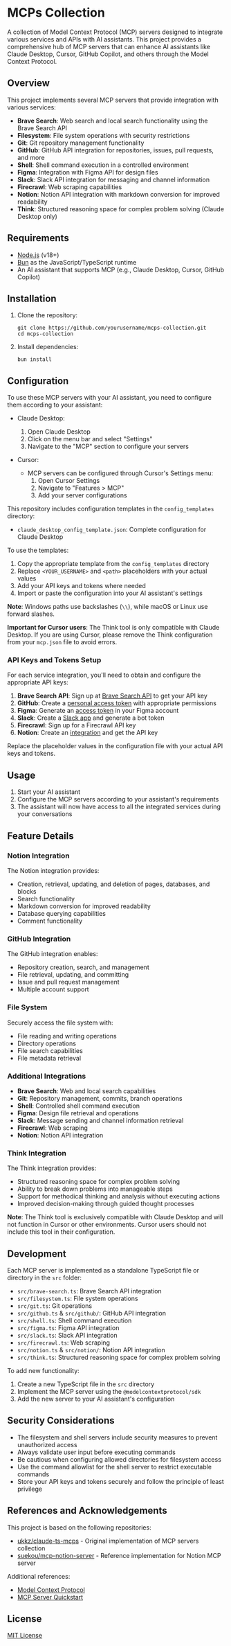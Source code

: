 # MCPs Collection

A collection of Model Context Protocol (MCP) servers designed to integrate various services and APIs with AI assistants.
This project provides a comprehensive hub of MCP servers that can enhance AI assistants like Claude Desktop, Cursor, GitHub Copilot, and others through the Model Context Protocol.

## Overview

This project implements several MCP servers that provide integration with various services:

- **Brave Search**: Web search and local search functionality using the Brave Search API
- **Filesystem**: File system operations with security restrictions
- **Git**: Git repository management functionality
- **GitHub**: GitHub API integration for repositories, issues, pull requests, and more
- **Shell**: Shell command execution in a controlled environment
- **Figma**: Integration with Figma API for design files
- **Slack**: Slack API integration for messaging and channel information
- **Firecrawl**: Web scraping capabilities
- **Notion**: Notion API integration with markdown conversion for improved readability
- **Think**: Structured reasoning space for complex problem solving (Claude Desktop only)

## Requirements

- [Node.js](https://nodejs.org/) (v18+)
- [Bun](https://bun.sh/) as the JavaScript/TypeScript runtime
- An AI assistant that supports MCP (e.g., Claude Desktop, Cursor, GitHub Copilot)

## Installation

1. Clone the repository:
   ```
   git clone https://github.com/yourusername/mcps-collection.git
   cd mcps-collection
   ```

2. Install dependencies:
   ```
   bun install
   ```

## Configuration

To use these MCP servers with your AI assistant, you need to configure them according to your assistant:

- Claude Desktop:
  1. Open Claude Desktop
  2. Click on the menu bar and select "Settings"
  3. Navigate to the "MCP" section to configure your servers

- Cursor:
  - MCP servers can be configured through Cursor's Settings menu:
    1. Open Cursor Settings
    2. Navigate to "Features > MCP"
    3. Add your server configurations

This repository includes configuration templates in the `config_templates` directory:

- `claude_desktop_config_template.json`: Complete configuration for Claude Desktop

To use the templates:

1. Copy the appropriate template from the `config_templates` directory
2. Replace `<YOUR_USERNAME>` and `<path>` placeholders with your actual values
3. Add your API keys and tokens where needed
4. Import or paste the configuration into your AI assistant's settings

**Note**: Windows paths use backslashes (`\\`), while macOS or Linux use forward slashes.

**Important for Cursor users**: The Think tool is only compatible with Claude Desktop. If you are using Cursor, please remove the Think configuration from your `mcp.json` file to avoid errors.

### API Keys and Tokens Setup

For each service integration, you'll need to obtain and configure the appropriate API keys:

1. **Brave Search API**: Sign up at [Brave Search API](https://brave.com/search/api/) to get your API key
2. **GitHub**: Create a [personal access token](https://github.com/settings/tokens) with appropriate permissions
3. **Figma**: Generate an [access token](https://www.figma.com/developers/api#access-tokens) in your Figma account
4. **Slack**: Create a [Slack app](https://api.slack.com/apps) and generate a bot token
5. **Firecrawl**: Sign up for a Firecrawl API key
6. **Notion**: Create an [integration](https://www.notion.so/my-integrations) and get the API key

Replace the placeholder values in the configuration file with your actual API keys and tokens.

## Usage

1. Start your AI assistant
2. Configure the MCP servers according to your assistant's requirements
3. The assistant will now have access to all the integrated services during your conversations

## Feature Details

### Notion Integration

The Notion integration provides:

- Creation, retrieval, updating, and deletion of pages, databases, and blocks
- Search functionality
- Markdown conversion for improved readability
- Database querying capabilities
- Comment functionality

### GitHub Integration

The GitHub integration enables:

- Repository creation, search, and management
- File retrieval, updating, and committing
- Issue and pull request management
- Multiple account support

### File System

Securely access the file system with:

- File reading and writing operations
- Directory operations
- File search capabilities
- File metadata retrieval

### Additional Integrations

- **Brave Search**: Web and local search capabilities
- **Git**: Repository management, commits, branch operations
- **Shell**: Controlled shell command execution
- **Figma**: Design file retrieval and operations
- **Slack**: Message sending and channel information retrieval
- **Firecrawl**: Web scraping
- **Notion**: Notion API integration

### Think Integration

The Think integration provides:

- Structured reasoning space for complex problem solving
- Ability to break down problems into manageable steps
- Support for methodical thinking and analysis without executing actions
- Improved decision-making through guided thought processes

**Note**: The Think tool is exclusively compatible with Claude Desktop and will not function in Cursor or other environments. Cursor users should not include this tool in their configuration.

## Development

Each MCP server is implemented as a standalone TypeScript file or directory in the `src` folder:

- `src/brave-search.ts`: Brave Search API integration
- `src/filesystem.ts`: File system operations
- `src/git.ts`: Git operations
- `src/github.ts` & `src/github/`: GitHub API integration
- `src/shell.ts`: Shell command execution
- `src/figma.ts`: Figma API integration
- `src/slack.ts`: Slack API integration
- `src/firecrawl.ts`: Web scraping
- `src/notion.ts` & `src/notion/`: Notion API integration
- `src/think.ts`: Structured reasoning space for complex problem solving

To add new functionality:

1. Create a new TypeScript file in the `src` directory
2. Implement the MCP server using the `@modelcontextprotocol/sdk`
3. Add the new server to your AI assistant's configuration

## Security Considerations

- The filesystem and shell servers include security measures to prevent unauthorized access
- Always validate user input before executing commands
- Be cautious when configuring allowed directories for filesystem access
- Use the command allowlist for the shell server to restrict executable commands
- Store your API keys and tokens securely and follow the principle of least privilege

## References and Acknowledgements

This project is based on the following repositories:

- [ukkz/claude-ts-mcps](https://github.com/ukkz/claude-ts-mcps) - Original implementation of MCP servers collection
- [suekou/mcp-notion-server](https://github.com/suekou/mcp-notion-server) - Reference implementation for Notion MCP server

Additional references:

- [Model Context Protocol](https://modelcontextprotocol.io/)
- [MCP Server Quickstart](https://modelcontextprotocol.io/quickstart/server)

## License

[MIT License](LICENSE)